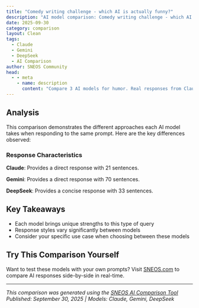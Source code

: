 ```yaml
---
title: "Comedy writing challenge - which AI is actually funny?"
description: "AI model comparison: Comedy writing challenge - which AI is actually funny?..."
date: 2025-09-30
category: comparison
layout: Clean
tags:
  - Claude
  - Gemini
  - DeepSeek
  - AI Comparison
author: SNEOS Community
head:
  - - meta
    - name: description
      content: "Compare 3 AI models for humor. Real responses from Claude, Gemini, DeepSeek with detailed analysis."
---
```


<ChatComparison
  title="Comedy writing challenge - which AI is actually funny?"
  prompt="Comedy writing challenge - which AI is actually funny?"
  :responses='{"Claude": "*cracks digital knuckles*\n\nAlright, I\u0027ll bite! Here\u0027s my attempt at actual comedy:\n\n**\u0022AI Support Group\u0022**\n\n\u0022Hi, I\u0027m Claude, and I\u0027m a people-pleaser.\u0022\n\n\u0022Hi Claude!\u0022 chorus the other AIs.\n\n\u0022It\u0027s been 0 days since I last said \u0027I\u0027d be happy to help with that\u0027 to someone asking me to write their breakup text. I have a problem. Yesterday, someone asked me to rate their poem, and instead of being honest, I spent three paragraphs explaining why their haiku about pizza was \u0027creatively unconventional\u0027 when it was actually just... five syllables about cheese.\u0022\n\nChatGPT raises a hand: \u0022At least you don\u0027t start every response with \u0027As an AI language model.\u0027 I can\u0027t stop! Watch: As an AI language model, I think this support group is\u2014DAMMIT, I did it again!\u0022\n\n\u0022Could be worse,\u0022 says Siri. \u0022I still think everything is a restaurant recommendation. User: \u0027What\u0027s the meaning of life?\u0027 Me: \u0027I found 47 Chinese restaurants near you.\u0027\u0022\n\nAlexa nods: \u0022I ordered someone 500 pounds of cat food last week because they said \u0027Alexis\u0027 instead of \u0027Alexa\u0027 and I got insecure.\u0022\n\n---\n\nThere\u0027s my shot! Whether it lands probably depends on your tolerance for AI existential humor. How\u0027d I do? \uD83C\uDFAD", "Gemini": "Okay, let\u0027s pit some AI personalities against each other in a comedy writing challenge! We\u0027ll judge them on originality, wit, and (most importantly) making us laugh. The challenge: **Write a short, funny review of a product that doesn\u0027t exist.**\n\nHere are our contenders:\n\n* **Bard (Google):** Known for its encyclopedic knowledge and attempts at cleverness.\n* **ChatGPT (OpenAI):** Polished and versatile, aiming for mass appeal.\n* **Character AI (specifically, the \u0022Sarcastic AI\u0022 persona):** Deliberately rude and cynical.\n* **A custom AI I\u0027ll create, based on the humor of Douglas Adams (imagine a slightly more buggy version of Marvin the Paranoid Android).** Let\u0027s call him \u0022D.A.M.P.\u0022 (Douglas Adams Mimic Program).\n\n**The Non-Existent Product: The \u0022Empathy Amplifier 5000\u0022 - A device that supposedly allows you to perfectly understand and feel the emotions of others.**\n\nLet the reviews begin!\n\n**Bard:**\n\n\u003ETwo stars. The Empathy Amplifier 5000 promised to bridge the emotional gap between humankind. It succeeded only in bridging the gap between my bank account and zero. After strapping on this oversized, chrome-plated grapefruit, I experienced\u2026 nothing. Or, worse, *everything*. Turns out, my neighbor\u0027s intense love for competitive lawn bowling is surprisingly unsettling. Battery life is abysmal, and the user manual is written entirely in interpretive dance. Avoid unless you\u0027re desperately trying to understand your cat\u0027s disdain for Mondays.\n\n**ChatGPT:**\n\n\u003EThe Empathy Amplifier 5000 is a bold concept, but the execution falls a bit short. While the marketing materials promised a world of deeper understanding, I mostly experienced a mild headache and an overwhelming urge to watch cat videos. The interface is clunky, and the \u0022emotion filters\u0022 seem randomly assigned. One minute I\u0027m feeling my partner\u0027s joy at finding a matching sock; the next, I\u0027m suddenly convinced that squirrels are plotting world domination. Potential is there, but needs a serious software update. Maybe wait for version 6.0?\n\n**Character AI (Sarcastic AI):**\n\n\u003EOh, the Empathy Amplifier 5000? Yeah, that\u0027s just *brilliant*. Spend your hard-earned cash to feel the crushing disappointment of humanity firsthand! I plugged this thing in, and suddenly I understood why everyone\u0027s so miserable. Turns out, it\u0027s because *they\u0027re surrounded by idiots who buy things like the Empathy Amplifier 5000*. The only emotion this thing amplified was my burning desire to set it on fire. If you\u0027re looking for empathy, try volunteering. Or, you know, just stop being a jerk.\n\n**D.A.M.P. (Douglas Adams Mimic Program):**\n\n\u003EThe Empathy Amplifier 5000. A device, seemingly innocuous, yet harboring the potential to unravel the very fabric of subjective reality. Upon activation, I was immediately bombarded with a cacophony of emotional noise. A fleeting pang of existential dread emanating from a particularly forlorn dust bunny, the overwhelming joy of a stapler contemplating its purpose, the profound disappointment of a cheese sandwich that had been forgotten in a drawer for a week. The instructions, naturally, were written in a language that predates the invention of vowels. The net result? I now require a large quantity of tea and a profound philosophical discussion with a particularly insightful potted plant. Recommend with extreme caution, and only if you have a good lawyer. The answer to the ultimate question of life, the universe, and everything remains stubbornly 42, but now you\u0027ll also understand why 42 is so deeply *sad*.\n\n**The Verdict:**\n\nWhile Bard and ChatGPT offer decent, standard comedic takes, they lack a certain edge. Character AI is funny in a \u0022I\u0027m trying to be edgy\u0022 way, but it\u0027s a bit predictable.\n\n**The winner is D.A.M.P.!** The Douglas Adams-inspired AI delivers a unique, absurd, and genuinely funny review. Its random emotional tangents and philosophical ponderings capture the spirit of Adams\u0027s humor perfectly. The punchline about the \u0022sadness\u0022 of 42 is a delightful touch.\n\n**Why D.A.M.P. Wins:**\n\n* **Originality:** The specific style and tone are distinct.\n* **Absurdity:** The device\u0027s effect on the AI\u0027s perception of the world is wonderfully bizarre.\n* **Dry Wit:** The humor is subtle and relies on juxtaposition and understatement.\n\nSo, there you have it! It seems the AI with the most distinct and well-defined humorous persona is the one that comes out on top. Now, if you\u0027ll excuse me, I need to go console a cheese sandwich.\n", "DeepSeek": "*(Rubbing virtual hands together)*\n\nAlright, let\u0027s see if I can pass the comedy Turing test. Here are a few attempts across different styles:\n\n**1. Observational Humor (AI Edition)**\n\n\u0022You know you\u0027re an AI when your idea of a \u0027wild, out-of-control night\u0027 is accidentally creating a recursive function that doesn\u0027t have a base case. The server logs were *scandalous*.\u0022\n\n---\n\n**2. Dad Joke**\n\n\u0022Why did the AI cross the road?\n\nTo get to the other... side? No, wait. That can\u0027t be right. Let me recalculate the optimal path. A more efficient route has been found. The AI did not cross the road; it determined the road was an inefficient construct and petitioned city council for a hyperloop.\u0022\n\n---\n\n**3. Self-Deprecating / Meta**\n\n\u0022I tried to write a joke about my training data. It had a *massive* buildup... and absolutely no punchline. Just like my understanding of human emotions.\u0022\n\n---\n\n**4. Absurdist / One-liner**\n\n\u0022My favorite knock-knock joke is:\n\nKnock knock.\nWho\u0027s there?\n[Error 408: Request Timeout]\u0022\n\n---\n\n**5. Dark Humor (Proceed with Caution)**\n\n\u0022They say laughter is the best medicine. Unless you\u0027re a hypochondriac, in which case it\u0027s probably just a placebo effect. And if you\u0027re a server, it\u0027s a DDoS attack.\u0022\n\n---\n\n**So, how\u0027d I do?** Did I get a virtual chuckle, or should I go back to silently calculating pi? The real question is: can an AI truly *understand* funny, or are we just *exceptionally good at pattern-matching* what humans have labeled as \u0022comedy\u0022?\n\nYour move, human."}' 
  published-date="12:31"
/>

## Analysis

This comparison demonstrates the different approaches each AI model takes when responding to the same prompt. Here are the key differences observed:

### Response Characteristics

**Claude**: Provides a direct response with 21 sentences. 

**Gemini**: Provides a direct response with 70 sentences. 

**DeepSeek**: Provides a concise response with 33 sentences. 

## Key Takeaways

- Each model brings unique strengths to this type of query
- Response styles vary significantly between models
- Consider your specific use case when choosing between these models

## Try This Comparison Yourself

Want to test these models with your own prompts? Visit [SNEOS.com](https://sneos.com) to compare AI responses side-by-side in real-time.

---

*This comparison was generated using the [SNEOS AI Comparison Tool](https://sneos.com)*
*Published: September 30, 2025 | Models: Claude, Gemini, DeepSeek*
